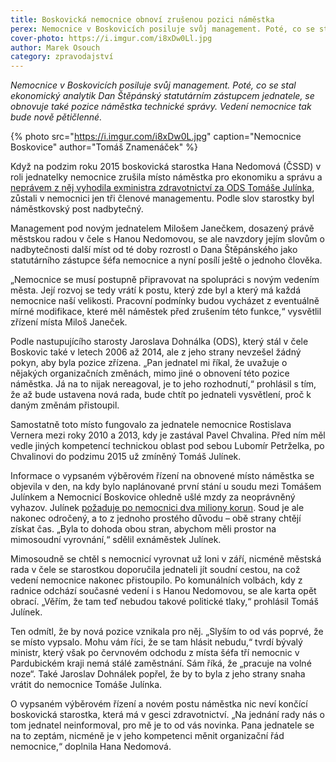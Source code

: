 ```yaml
---
title: Boskovická nemocnice obnoví zrušenou pozici náměstka
perex: Nemocnice v Boskovicích posiluje svůj management. Poté, co se stal ekonomický analytik Dan Štěpánský statutárním zástupcem jednatele, se obnovuje také pozice náměstka technické správy. Vedení nemocnice tak bude nově pětičlenné.
cover-photo: https://i.imgur.com/i8xDw0Ll.jpg
author: Marek Osouch
category: zpravodajství
---
```


*Nemocnice v Boskovicích posiluje svůj management. Poté, co se stal ekonomický analytik Dan Štěpánský statutárním zástupcem jednatele, se obnovuje také pozice náměstka technické správy. Vedení nemocnice tak bude nově pětičlenné.*

{% photo src="https://i.imgur.com/i8xDw0L.jpg" caption="Nemocnice Boskovice" author="Tomáš Znamenáček" %}

Když na podzim roku 2015 boskovická starostka Hana Nedomová (ČSSD) v roli jednatelky nemocnice zrušila místo náměstka pro ekonomiku a správu a [neprávem z něj vyhodila exministra zdravotnictví za ODS Tomáše Julínka](http://www.ohlasy.info/clanky/2017/08/julinek-vyhozen-nepravem.html), zůstali v nemocnici jen tři členové managementu. Podle slov starostky byl náměstkovský post nadbytečný.

Management pod novým jednatelem Milošem Janečkem, dosazený právě městskou radou v čele s Hanou Nedomovou, se ale navzdory jejím slovům o nadbytečnosti další míst od té doby rozrostl o Dana Štěpánského jako statutárního zástupce šéfa nemocnice a nyní posílí ještě o jednoho člověka. 

„Nemocnice se musí postupně připravovat na spolupráci s novým vedením města. Její rozvoj se tedy vrátí k postu, který zde byl a který má každá nemocnice naší velikosti. Pracovní podmínky budou vycházet z eventuálně mírné modifikace, které měl náměstek před zrušením této funkce,“ vysvětlil zřízení místa Miloš Janeček.

Podle nastupujícího starosty Jaroslava Dohnálka (ODS), který stál v čele Boskovic také v letech 2006 až 2014, ale z jeho strany nevzešel žádný pokyn, aby byla pozice zřízena. „Pan jednatel mi říkal, že uvažuje o nějakých organizačních změnách, mimo jiné o obnovení této pozice náměstka. Já na to nijak nereagoval, je to jeho rozhodnutí,“ prohlásil s tím, že až bude ustavena nová rada, bude chtít po jednateli vysvětlení, proč k daným změnám přistoupil.

Samostatně toto místo fungovalo za jednatele nemocnice Rostislava Vernera mezi roky 2010 a 2013, kdy je zastával Pavel Chvalina. Před ním měl vedle jiných kompetencí technickou oblast pod sebou Lubomír Petrželka, po Chvalinovi do podzimu 2015 už zmíněný Tomáš Julínek.

Informace o vypsaném výběrovém řízení na obnovené místo náměstka se objevila v den, na kdy bylo naplánované první stání u soudu mezi Tomášem Julínkem a Nemocnicí Boskovice ohledně ušlé mzdy za neoprávněný vyhazov. Julínek [požaduje po nemocnici dva miliony korun](http://www.ohlasy.info/clanky/2018/05/julinek-soud.html). Soud je ale nakonec odročený, a to z jednoho prostého důvodu – obě strany chtějí získat čas. „Byla to dohoda obou stran, abychom měli prostor na mimosoudní vyrovnání,“ sdělil exnáměstek Julínek.

Mimosoudně se chtěl s nemocnicí vyrovnat už loni v září, nicméně městská rada v čele se starostkou doporučila jednateli jít soudní cestou, na což vedení nemocnice nakonec přistoupilo. Po komunálních volbách, kdy z radnice odchází současné vedení i s Hanou Nedomovou, se ale karta opět obrací. „Věřím, že tam teď nebudou takové politické tlaky,“ prohlásil Tomáš Julínek.

Ten odmítl, že by nová pozice vznikala pro něj. „Slyším to od vás poprvé, že se místo vypsalo. Mohu vám říci, že se tam hlásit nebudu,“ tvrdí bývalý ministr, který však po červnovém odchodu z místa šéfa tří nemocnic v Pardubickém kraji nemá stálé zaměstnání. Sám říká, že „pracuje na volné noze“. Také Jaroslav Dohnálek popřel, že by to byla z jeho strany snaha vrátit do nemocnice Tomáše Julínka.

O vypsaném výběrovém řízení a novém postu náměstka nic neví končící boskovická starostka, která má v gesci zdravotnictví. „Na jednání rady nás o tom jednatel neinformoval, pro mě je to od vás novinka. Pana jednatele se na to zeptám, nicméně je v jeho kompetenci měnit organizační řád nemocnice,“ doplnila Hana Nedomová.
